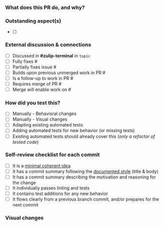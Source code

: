 <!-- See README for documentation, or ask in #zulip-terminal if unclear -->
### What does this PR do, and why?



### Outstanding aspect(s)    <!-- DELETE SECTION IF EMPTY -->
<!-- In what ways is this not fully implemented/functioning? Compared to a discussion/issue? -->
<!-- Do you not understand something? Are you unsure about a certain approach? Want feedback? -->
- [ ] 

### External discussion & connections
<!-- [x] all that apply, specifying topic and adding numbers after # for issues/PRs -->
- [ ] Discussed in **#zulip-terminal** in `topic`
- [ ] Fully fixes #
- [ ] Partially fixes issue #
- [ ] Builds upon previous unmerged work in PR #
- [ ] Is a follow-up to work in PR #
- [ ] Requires merge of PR #
- [ ] Merge will enable work on #

### How did you test this?
<!-- [x] all that apply -->
- [ ] Manually - Behavioral changes
- [ ] Manually - Visual changes
- [ ] Adapting existing automated tests
- [ ] Adding automated tests for new behavior (or missing tests)
- [ ] Existing automated tests should already cover this (*only a refactor of tested code*)

### Self-review checklist for each commit
- [ ] It is a [minimal coherent idea](https://github.com/zulip/zulip-terminal#structuring-commits---speeding-up-reviews-merging--development)
- [ ] It has a commit summary following the [documented style](https://github.com/zulip/zulip-terminal#structuring-commits---speeding-up-reviews-merging--development) (title & body)
- [ ] It has a commit summary describing the  motivation and reasoning for the change
- [ ] It individually passes linting and tests
- [ ] It contains test additions for any new behavior
- [ ] It flows clearly from a previous branch commit, and/or prepares for the next commit

### Visual changes    <!-- DELETE SECTION IF NO VISUAL CHANGE -->
<!-- Zulip tips at https://zulip.readthedocs.io/en/latest/tutorials/screenshot-and-gif-software.html -->
<!-- For video, try asciinema; after uploading, embed using
[![yourtitle](https://asciinema.org/a/<id>.png)](https://asciinema.org/a/<id>)
-->
